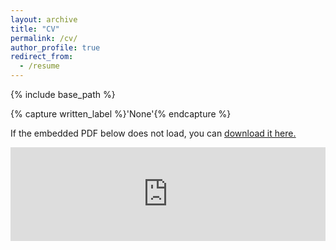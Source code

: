 ```yaml
---
layout: archive
title: "CV"
permalink: /cv/
author_profile: true
redirect_from:
  - /resume
---
```


{% include base_path %}

{% capture written_label %}'None'{% endcapture %}

If the embedded PDF below does not load, you can <u><a href="https://kleeresearch.github.io/files/20231107_CV_klee.pdf">download it here.</a></u>
<br/>

<embed src="https://kleeresearch.github.io/files/20231107_CV_klee.pdf" type="application/pdf" width="100%" />


